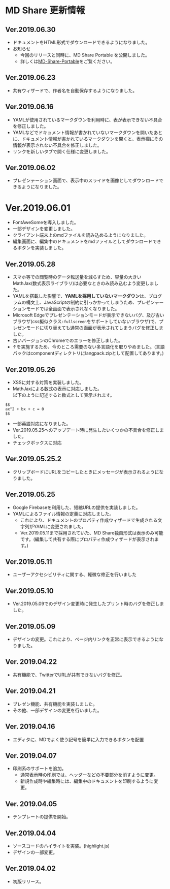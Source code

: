 # MD Share 更新情報
## Ver.2019.06.30
* ドキュメントをHTML形式でダウンロードできるようになりました。
* お知らせ
    * 今回のリリースと同時に、MD Share Portable を公開しました。
    * 詳しくは[MD-Share-Portable](https://github.com/SorutoProject/MD-Share-Portable)をご覧ください。

## Ver.2019.06.23
* 共有ウィザードで、作者名を自動保存するようになりました。

## Ver.2019.06.16
* YAMLが使用されているマークダウンを利用時に、表が表示できない不具合を修正しました。
* YAMLなどでドキュメント情報が書かれていないマークダウンを開いたあとに、ドキュメント情報が書かれているマークダウンを開くと、表示欄にその情報が表示されない不具合を修正しました。
* リンクを新しいタブで開く仕様に変更しました。

## Ver.2019.06.02
* プレゼンテーション画面で、表示中のスライドを画像としてダウンロードできるようになりました。

# Ver.2019.06.01
* FontAweSomeを導入しました。
* 一部デザインを変更しました。
* クライアント端末上のmdファイルを読み込めるようになりました。
* 編集画面に、編集中のドキュメントをmdファイルとしてダウンロードできるボタンを実装しました。

## Ver.2019.05.28
* スマホ等での閲覧時のデータ転送量を減らすため、容量の大きいMathJax(数式表示ライブラリ)は必要なときのみ読み込むよう変更しました。
* YAMLを搭載した影響で、**YAMLを採用していないマークダウン**は、プログラムの構文上、JavaScriptの制約に引っかかってしまうため、プレゼンテーションモードでは全画面で表示されなくなりました。
* Microsoft Edgeでプレゼンテーションモードが表示できないバグ、及び古いブラウザ(css擬似クラス`:fullscreen`をサポートしていないブラウザ)で、プレゼンモードに切り替えても通常の画面が表示されてしまうバグを修正しました。
* 古いバージョンのChromeでのエラーを修正しました。
* ↑を実施するため、今のところ需要のない多言語化を取りやめました。(言語パックはcomponentディレクトリにlangpack.zipとして配置してあります。)

## Ver.2019.05.26
* XSSに対する対策を実装しました。
* MathJaxによる数式の表示に対応しました。  
以下のように記述すると数式として表示されます。  
```
$$
ax^2 + bx + c = 0
$$
```
* 一部英語対応になりました。
* Ver.2019.05.25へのアップデート時に発生したいくつかの不具合を修正しました。
* チェックボックスに対応

## Ver.2019.05.25.2
* クリップボードにURLをコピーしたときにメッセージが表示されるようになりました。

## Ver.2019.05.25
* Google Firebaseを利用した、短縮URLの提供を実装しました。
* YAMLによるファイル情報の定義に対応しました。
    * これにより、ドキュメントのプロパティ作成ウィザードで生成される文字列がYAMLに変更されました。
    * Ver.2019.05.11まで採用されていた、MD Share独自形式は表示のみ可能です。(編集して共有する際にプロパティ作成ウィザードが表示されます。)

## Ver.2019.05.11
* ユーザーアクセシビリティに関する、軽微な修正を行いました

## Ver.2019.05.10
* Ver.2019.05.09でのデザイン変更時に発生したプリント時のバグを修正しました。

## Ver.2019.05.09
* デザインの変更。これにより、ページ内リンクを正常に表示できるようになりました。

## Ver. 2019.04.22
* 共有機能で、TwitterでURLが共有できないバグを修正。

## Ver. 2019.04.21
* プレゼン機能、共有機能を実装しました。
* その他、一部デザインの変更を行いました。

## Ver. 2019.04.16
* エディタに、MDでよく使う記号を簡単に入力できるボタンを配置

## Ver. 2019.04.07
* 印刷系のサポートを追加。
    * 通常表示時の印刷では、ヘッダーなどの不要部分を消すように変更。
	* 新規作成時や編集時には、編集中のドキュメントを印刷するように変更。

## Ver. 2019.04.05
* テンプレートの提供を開始。

## Ver.2019.04.04
* ソースコードのハイライトを実装。(highlight.js)
* デザインの一部変更。

## Ver.2019.04.02
* 初版リリース。